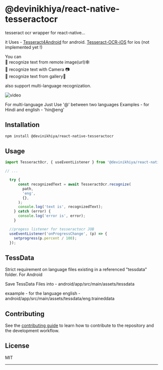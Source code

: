 # @devinikhiya/react-native-tesseractocr
tesseract ocr wrapper for react-native...

it Uses - [Tesseract4Android](https://github.com/adaptech-cz/Tesseract4Android) for android.
 [Tesseract-OCR-iOS](https://github.com/gali8/Tesseract-OCR-iOS) for ios (not implemented yet !)

You can <br>
💫 recognize text from remote image(url)🕸️  <br>
💫 recognize text with Camera 📷  <br>
💫 recognize text from gallery📱 <br>

also support multi-language recognization.



![video](https://github.com/Devichand1/react-native-tesseractocr/assets/57847076/efc378b9-9d57-454f-8cf8-5d4571790fd2)



For multi-language 
Just Use '@' between two languages 
Examples -  for Hindi and english - 'hin@eng'
## Installation

```sh
npm install @devinikhiya/react-native-tesseractocr
```

## Usage

```js
import TesseractOcr, { useEventListener } from '@devinikhiya/react-native-tesseractocr';

// ...

  try {
      const recognizedText = await TesseractOcr.recognize(
        path,
        'eng',
        {},
      );
      console.log('text is', recognizedText);
    } catch (error) {
      console.log('error is', error);
    }
```


```js
  //progess listener for tesseractocr JOB
  useEventListener('onProgressChange', (p) => {
    setprogress(p.percent / 100);
  });
  ```

## TessData
   Strict requirement on language files existing in a referenced "tessdata" folder. 
   For Android

   Save TessData Files into - android/app/src/main/assets/tessdata

   exaample -  for the language english -  android/app/src/main/assets/tessdata/eng.traineddata
## Contributing

See the [contributing guide](CONTRIBUTING.md) to learn how to contribute to the repository and the development workflow.

## License

MIT

---

